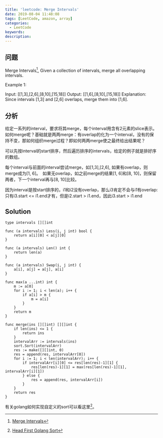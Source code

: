 ```yaml
---
title: 'leetcode: Merge Intervals'
date: 2019-08-04 11:48:08
tags: [LeetCode, amazon, array]
categories:
  - LeetCode
keywords:
description:
---
```


## 问题

Merge Intervals[^1], Given a collection of intervals, merge all overlapping intervals.

Example 1:

Input: [[1,3],[2,6],[8,10],[15,18]]
Output: [[1,6],[8,10],[15,18]]
Explanation: Since intervals [1,3] and [2,6] overlaps, merge them into [1,6].

## 分析

给定一系列的interval，要求将其merge，每个interval用含有2元素的slice表示。如何merge呢？基础就是两两merge：有overlap的化为一个interval，没有的保持不变，那如何组织merge过程？即如何两两merge使之最终给出结果呢？

可以先按interval的start排序，然后遍历排序的intervals，给定的例子就是排好序的数组。

每个interval与前面的interval尝试merge，如[1,3],[2,6], 如果有overlap，则merge成为[1, 6]。　如果无overlap，如之前merge的结果[1, 6]和[8, 10]，则保留两者，下一个interval再与[8, 10]比较。

因为interval是按start排序的，i1和i2没有overlap，那么i3肯定不会与i1有overlap: 只有i3.start <= i1.end才有，但是i2.start > i1.end，因此i3.start > i1.end

## Solution

```golang
type intervals [][]int

func (a intervals) Less(i, j int) bool {
    return a[i][0] < a[j][0]
}

func (a intervals) Len() int {
    return len(a)
}

func (a intervals) Swap(i, j int) {
    a[i], a[j] = a[j], a[i]
}

func max(a ...int) int {
    m := a[0]
    for i := 1; i < len(a); i++ {
        if a[i] > m {
            m = a[i]
        }
    }
    return m
}

func merge(ins [][]int) [][]int {
    if len(ins) <= 1 {
        return ins
    }
    intervalArr := intervals(ins)
    sort.Sort(intervalArr)
    res := make([][]int, 0)
    res = append(res, intervalArr[0])
    for i := 1; i < len(intervalArr); i++ {
        if intervalArr[i][0] <= res[len(res)-1][1] {
            res[len(res)-1][1] = max(res[len(res)-1][1], intervalArr[i][1])
        } else {
            res = append(res, intervalArr[i])
        }
    }
    return res
}
```

有关golang如何实现自定义的sort可以看这里[^2]。

[^1]: [Merge Intervals](https://leetcode.com/problems/merge-intervals/)
[^2]: [Head First Golang Sort](https://elitegoblin.github.io/2017/09/04/golang-sort-top-down-approach/)
